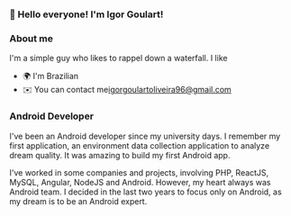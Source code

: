 ### 👋 Hello everyone! I'm Igor Goulart!

### About me
I'm a simple guy who likes to rappel down a waterfall. I like 

* 🌍 I'm Brazilian
* ✉️ You can contact me[igorgoulartoliveira96@gmail.com](mailto:igorgoulartoliveira96@gmail.com)

### Android Developer
I've been an Android developer since my university days. I remember my first application, an environment data collection application to analyze dream quality. It was amazing to build my first Android app.

I've worked in some companies and projects, involving PHP, ReactJS, MySQL, Angular, NodeJS and Android. However, my heart always was Android team. I decided in the last two years to focus only on Android, as my dream is to be an Android expert.
